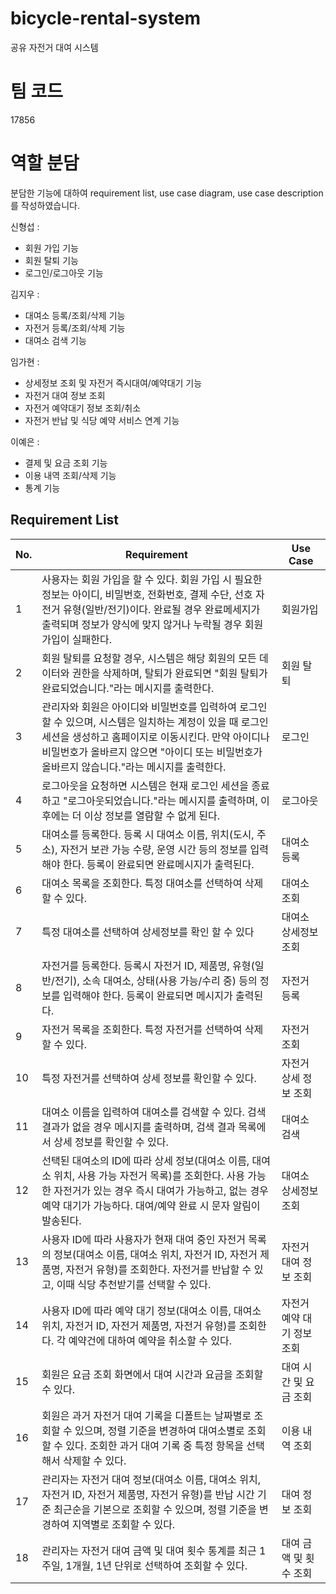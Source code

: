 # bicycle-rental-system

공유 자전거 대여 시스템

# 팀 코드

17856

# 역할 분담

분담한 기능에 대하여 requirement list, use case diagram, use case description 를 작성하였습니다.

신형섭 : <br>

- 회원 가입 기능
- 회원 탈퇴 기능
- 로그인/로그아웃 기능

김지우 :<br>

- 대여소 등록/조회/삭제 기능
- 자전거 등록/조회/삭제 기능
- 대여소 검색 기능

임가현 : <br>

- 상세정보 조회 및 자전거 즉시대여/예약대기 기능
- 자전거 대여 정보 조회
- 자전거 예약대기 정보 조회/취소
- 자전거 반납 및 식당 예약 서비스 연계 기능

이예은 : <br>

- 결제 및 요금 조회 기능
- 이용 내역 조회/삭제 기능
- 통계 기능

## Requirement List

| No. | Requirement                                                                                                                                                                                                                                                 | Use Case                   |
| --- | ----------------------------------------------------------------------------------------------------------------------------------------------------------------------------------------------------------------------------------------------------------- | -------------------------- |
| 1   | 사용자는 회원 가입을 할 수 있다. 회원 가입 시 필요한 정보는 아이디, 비밀번호, 전화번호, 결제 수단, 선호 자전거 유형(일반/전기)이다. 완료될 경우 완료메세지가 출력되며 정보가 양식에 맞지 않거나 누락될 경우 회원가입이 실패한다.                            | 회원가입                   |
| 2   | 회원 탈퇴를 요청할 경우, 시스템은 해당 회원의 모든 데이터와 권한을 삭제하며, 탈퇴가 완료되면 "회원 탈퇴가 완료되었습니다."라는 메시지를 출력한다.                                                                                                           | 회원 탈퇴                  |
| 3   | 관리자와 회원은 아이디와 비밀번호를 입력하여 로그인할 수 있으며, 시스템은 일치하는 계정이 있을 때 로그인 세션을 생성하고 홈페이지로 이동시킨다. 만약 아이디나 비밀번호가 올바르지 않으면 "아이디 또는 비밀번호가 올바르지 않습니다."라는 메시지를 출력한다. | 로그인                     |
| 4   | 로그아웃을 요청하면 시스템은 현재 로그인 세션을 종료하고 "로그아웃되었습니다."라는 메시지를 출력하며, 이후에는 더 이상 정보를 열람할 수 없게 된다.                                                                                                          | 로그아웃                   |
| 5   | 대여소를 등록한다. 등록 시 대여소 이름, 위치(도시, 주소), 자전거 보관 가능 수량, 운영 시간 등의 정보를 입력해야 한다. 등록이 완료되면 완료메시지가 출력된다.                                                                                                | 대여소 등록                |
| 6   | 대여소 목록을 조회한다. 특정 대여소를 선택하여 삭제할 수 있다.                                                                                                                                                                                              | 대여소 조회                |
| 7   | 특정 대여소를 선택하여 상세정보를 확인 할 수 있다                                                                                                                                                                                                           | 대여소 상세정보 조회       |
| 8   | 자전거를 등록한다. 등록시 자전거 ID, 제품명, 유형(일반/전기), 소속 대여소, 상태(사용 가능/수리 중) 등의 정보를 입력해야 한다. 등록이 완료되면 메시지가 출력된다.                                                                                            | 자전거 등록                |
| 9   | 자전거 목록을 조회한다. 특정 자전거를 선택하여 삭제할 수 있다.                                                                                                                                                                                              | 자전거 조회                |
| 10  | 특정 자전거를 선택하여 상세 정보를 확인할 수 있다.                                                                                                                                                                                                          | 자전거 상세 정보 조회      |
| 11  | 대여소 이름을 입력하여 대여소를 검색할 수 있다. 검색 결과가 없을 경우 메시지를 출력하며, 검색 결과 목록에서 상세 정보를 확인할 수 있다.                                                                                                                     | 대여소 검색                |
| 12  | 선택된 대여소의 ID에 따라 상세 정보(대여소 이름, 대여소 위치, 사용 가능 자전거 목록)를 조회한다. 사용 가능한 자전거가 있는 경우 즉시 대여가 가능하고, 없는 경우 예약 대기가 가능하다. 대여/예약 완료 시 문자 알림이 발송된다.                               | 대여소 상세정보 조회       |
| 13  | 사용자 ID에 따라 사용자가 현재 대여 중인 자전거 목록의 정보(대여소 이름, 대여소 위치, 자전거 ID, 자전거 제품명, 자전거 유형)를 조회한다. 자전거를 반납할 수 있고, 이때 식당 추천받기를 선택할 수 있다.                                                      | 자전거 대여 정보 조회      |
| 14  | 사용자 ID에 따라 예약 대기 정보(대여소 이름, 대여소 위치, 자전거 ID, 자전거 제품명, 자전거 유형)를 조회한다. 각 예약건에 대하여 예약을 취소할 수 있다.                                                                                                      | 자전거 예약 대기 정보 조회 |
| 15  | 회원은 요금 조회 화면에서 대여 시간과 요금을 조회할 수 있다.                                                                                                                                                                                                | 대여 시간 및 요금 조회     |
| 16  | 회원은 과거 자전거 대여 기록을 디폴트는 날짜별로 조회할 수 있으며, 정렬 기준을 변경하여 대여소별로 조회할 수 있다. 조회한 과거 대여 기록 중 특정 항목을 선택해서 삭제할 수 있다.                                                                            | 이용 내역 조회             |
| 17  | 관리자는 자전거 대여 정보(대여소 이름, 대여소 위치, 자전거 ID, 자전거 제품명, 자전거 유형)를 반납 시간 기준 최근순을 기본으로 조회할 수 있으며, 정렬 기준을 변경하여 지역별로 조회할 수 있다.                                                               | 대여 정보 조회             |
| 18  | 관리자는 자전거 대여 금액 및 대여 횟수 통계를 최근 1주일, 1개월, 1년 단위로 선택하여 조회할 수 있다.                                                                                                                                                        | 대여 금액 및 횟수 조회     |
